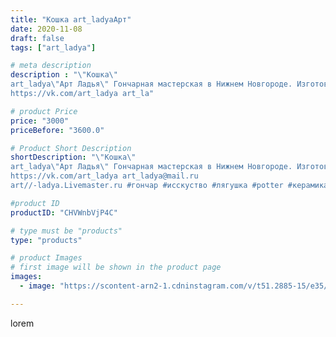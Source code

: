 ```yaml
---
title: "Кошка art_ladyaАрт"
date: 2020-11-08
draft: false
tags: ["art_ladya"]

# meta description
description : "\"Кошка\" 
art_ladya\"Арт Ладья\" Гончарная мастерская в Нижнем Новгороде. Изготовление керамики и мастер//-классы по обучению. 
https://vk.com/art_ladya art_la"

# product Price
price: "3000"
priceBefore: "3600.0"

# Product Short Description
shortDescription: "\"Кошка\" 
art_ladya\"Арт Ладья\" Гончарная мастерская в Нижнем Новгороде. Изготовление керамики и мастер//-классы по обучению. 
https://vk.com/art_ladya art_ladya@mail.ru 
art//-ladya.Livemaster.ru #гончар #исскуство #лягушка #potter #керамикадляинтерьера #керамикаручнаяработа #гончарнаямастерская #лягушка #handmade #посудаизглины #керамика #гончарнаяпосуда #эксклюзивнаякерамика #dishes #decor #ceramicar #mug #claygoods #cat #earthenware #ceramic #design #миска #чаша #restaurant #ceramicart #кошка #clay #авторскаякерамика #tankard"

#product ID
productID: "CHVWnbVjP4C"

# type must be "products"
type: "products"

# product Images
# first image will be shown in the product page
images:
  - image: "https://scontent-arn2-1.cdninstagram.com/v/t51.2885-15/e35/123834650_377773110237201_2061803721139694782_n.jpg?tp=1&_nc_ht=scontent-arn2-1.cdninstagram.com&_nc_cat=109&_nc_ohc=kojvu64FpXMAX_FWvEQ&ccb=7-4&oh=430f5822e46261f58076a737165b6a48&oe=6085D74A&_nc_sid=86f79a&ig_cache_key=MjQzNzk1NDIzOTcyNjQxOTQ1OA%3D%3D.2-ccb7-4"

---
```

lorem
